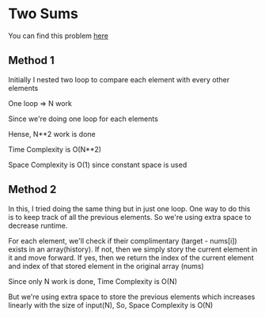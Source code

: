 # Two Sums

You can find this problem [here](https://leetcode.com/problems/two-sum/)

## Method 1

Initially I nested two loop to compare each element with every other elements

One loop => N work

Since we're doing one loop for each elements

Hense, N\*\*2 work is done

Time Complexity is O(N\*\*2)

Space Complexity is O(1) since constant space is used

## Method 2

In this, I tried doing the same thing but in just one loop. One way to do this is to keep track of all the previous elements. So we're using extra space to decrease runtime.

For each element, we'll check if their complimentary (target - nums[i]) exists in an array(history). If not, then we simply story the current element in it and move forward. If yes, then we return the index of the current element and index of that stored element in the original array (nums)

Since only N work is done, Time Complexity is O(N)

But we're using extra space to store the previous elements which increases linearly with the size of input(N), So, Space Complexity is O(N)
